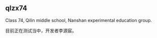 ## qlzx74

Class 74, Qilin middle school, Nanshan experimental education group.

目前正在测试当中，开发者李源宸。


